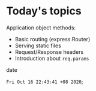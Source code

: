 
# Today's topics

Application object methods:

* Basic routing (express.Router)
* Serving static files
* Request/Response headers
* Introduction about `req.params`

date

`Fri Oct 16 22:43:41 +08 2020`;
